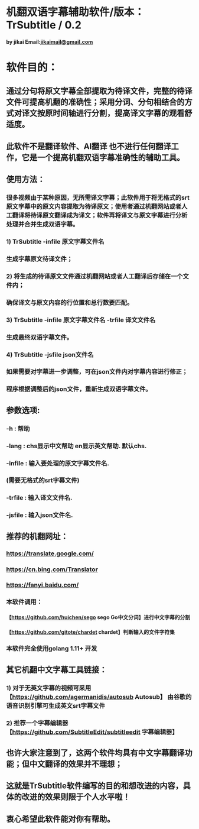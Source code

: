 # 机翻双语字幕辅助软件/版本：TrSubtitle / 0.2 
####  by jikai   Email:jikaimail@gmail.com
# 软件目的：
## 通过分句将原文字幕全部提取为待译文件，完整的待译文件可提高机翻的准确性；采用分词、分句相结合的方式对译文按原时间轴进行分割，提高译文字幕的观看舒适度。
## 此软件不是翻译软件、AI翻译 也不进行任何翻译工作，它是一个提高机翻双语字幕准确性的辅助工具。
## 使用方法：
###     很多视频由于某种原因，无所需译文字幕；此软件用于将无格式的srt原文字幕中的原文内容提取为待译原文；使用者通过机翻网站或者人工翻译将待译原文翻译成为译文；软件再将译文与原文字幕进行分析处理并合并生成双语字幕。
### 1) TrSubtitle -infile 原文字幕文件名  
###    生成字幕原文待译文件；
### 2) 将生成的待译原文文件通过机翻网站或者人工翻译后存储在一个文件内；
###    确保译文与原文内容的行位置和总行数要匹配。
### 3) TrSubtitle -infile 原文字幕文件名  -trfile 译文文件名  
###    生成最终双语字幕文件。
### 4) TrSubtitle -jsfile json文件名
###    如果需要对字幕进一步调整，可在json文件内对字幕内容进行修正；
###    程序根据调整后的json文件，重新生成双语字幕文件。   

## 参数选项:
###  -h          : 帮助
###  -lang       : chs显示中文帮助 en显示英文帮助. 默认chs.
###  -infile     : 输入要处理的原文字幕文件名. 
###               (需要无格式的srt字幕文件)
###  -trfile     : 输入译文文件名. 
###  -jsfile     : 输入json文件名.   

## 推荐的机翻网址：
### https://translate.google.com/
### https://cn.bing.com/Translator
### https://fanyi.baidu.com/

### 本软件调用：
#### 【https://github.com/huichen/sego  sego Go中文分词】进行中文字幕的分割
#### 【https://github.com/gitote/chardet  chardet】判断输入的文件字符集
###  本软件完全使用golang 1.11+ 开发

## 其它机翻中文字幕工具链接： 
###  1) 对于无英文字幕的视频可采用【https://github.com/agermanidis/autosub Autosub】  由谷歌的语音识别引擎可生成英文srt字幕文件
###  2) 推荐一个字幕编辑器 【https://github.com/SubtitleEdit/subtitleedit  字幕编辑器】
##     也许大家注意到了，这两个软件均具有中文字幕翻译功能；但中文翻译的效果并不理想；
##  这就是TrSubtitle软件编写的目的和想改进的内容，具体的改进的效果则限于个人水平啦！
## 衷心希望此软件能对你有帮助。
